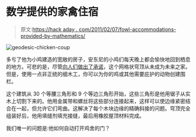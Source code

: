 # 数学提供的家禽住宿

> 原文:[https://hack aday . com/2011/02/07/fowl-accommodations-provided-by-mathematics/](https://hackaday.com/2011/02/07/fowl-accommodations-provided-by-mathematics/)

![](../Images/37a53bb5e0d48658ff3abf7691e55280.png "geodesic-chicken-coup")

多亏了他为小鸡建造的宽敞的房子，安东尼的小鸡们每天晚上都会愉快地回到栖息的地方。可悲的是，尽管[向人们做出了承诺](http://www.dahp.wa.gov/Styles/GeodesicDomes.htm)，这个网格状穹顶从未成为未来之家。但是，使用一点非正统的细木工，你可以为你的鸡或其他需要庇护的动物创建围栏。

这个建筑从 30 个等腰三角形和 9 个等边三角形开始，这些三角形是他用锯子从实木上切割下来的。他用金属带和螺丝将这些部分连接起来，这样可以使边缘紧密结合在一起，但允许它们弯曲。这解决了每个木块边缘的精确斜接的问题。穹顶完全组装好后，他用填缝剂填充接缝，最后用橡胶屋顶材料完成。

我们唯一的问题是:他如何自动打开鸡舍的门？